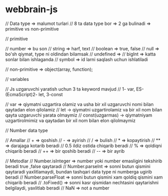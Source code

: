 # webbrain-js

// Data type => malumot turlari
// 8 ta data type bor => 2 ga bulinadi => primitive vs non-primitive

// primitive

// number => bu son
// string => harf, text
// boolean => true, false
// null => bo'sh qiymat, type ni oldindan bilamsak
// undefined => 
// bigInt => katta sonlar bilan ishlaganda
// symbol => id larni saqlash uchun ishlatiladi

// non-primitive => object(array, function);


// variables

// Js uzgaruvchi yaratish uchun  3 ta keyword mavjud 
// 1- var,  ES-(EcmaScript)2- let, 3-const

// var => qiymatni uzgartira olamiz va usha bir xil uzgaruvchi nomi bilan qaytadan elon qilolamiz
// let -> qiymatni uzgartirolamiz va bir xil nom bilan qayta uzgaruvchi yarata olmaymiz
// const(uzgarmas) -> qiymatniyam uzgartirolmimiz va qaytadan bir xil nom bilan elon qilolmaymiz



// Number data type

// Amallar
// + => qoshish
// - => ayirish
// / => bulish
// * => kopaytirish
// ** => darajaga kotarib beradi
// 0.5 ildiz ostida chiqarib beradi
// % => qoldiqni chiqarib beradi
// ++ => bir qoshib beradi
// -- => bir ayrib

// Metodlar
// Number.isInteger =>  number yoki number emasligini tekshirib beradi true ,false qaytaradi
// Number.parseInt => sonni butun qismini qaytaradi yaxlitlamaydi, bundan tashqari data type ni numberga ugirib beradi
// Number.parseFloat => sonni butun qismini xam qoldiq qismini xam chiqarib beradi
// .toFixed() => sonni kasr qismidan nechtasini qaytarishni belgilaydi, yaxlitlab beradi
// NaN => not a number

[](./photo_2022-09-15_18-53-11.jpg)
